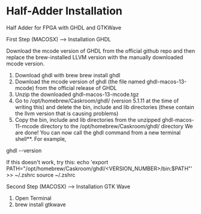 # Half-Adder Installation
Half Adder for FPGA with GHDL and GTKWave

First Step (MACOSX) --> Installation GHDL 

Download the mcode version of GHDL from the official github repo and then replace the brew-installed LLVM version with the manually downloaded mcode version.

1. Download ghdl with brew
brew install ghdl
2. Download the mcode version of ghdl (the file named ghdl-macos-13-mcode) from the official release of GHDL
3. Unzip the downloaded ghdl-macos-13-mcode.tgz
4. Go to /opt/homebrew/Caskroom/ghdl/<version> (version 5.1.11 at the time of writing this) and delete the bin, include and lib directories (these contain the llvm version that is causing problems)
5. Copy the bin, include and lib directories from the unzipped ghdl-macos-11-mcode directory to the /opt/homebrew/Caskroom/ghdl/<version> directory
We are done! You can now call the ghdl command from a new terminal shell**. For example,

ghdl --version

If this doesn't work, try this:
echo 'export PATH="/opt/homebrew/Caskroom/ghdl/<VERSION_NUMBER>/bin:$PATH"' >> ~/.zshrc
source ~/.zshrc

Second Step (MACOSX) --> Installation GTK Wave

1. Open Terminal
2. brew install gtkwave 
